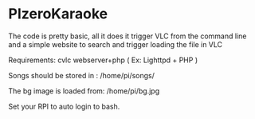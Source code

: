 # PIzeroKaraoke

The code is pretty basic, all it does it trigger VLC from the command line and a simple website to search and trigger loading the file in VLC

Requirements:
cvlc
webserver+php ( Ex: Lighttpd + PHP )

Songs should be stored in :
/home/pi/songs/

The bg image is loaded from:
/home/pi/bg.jpg

Set your RPI to auto login to bash.
